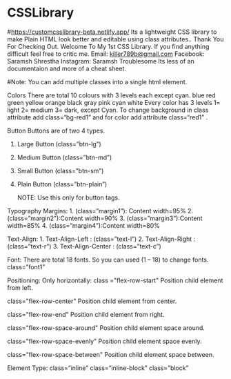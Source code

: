 # CSSLibrary
#https://customcsslibrary-beta.netlify.app/
Its a lightweight CSS library to make Plain HTML look better and editable using class attributes..
Thank You For Checking Out.
Welcome To My 1st CSS Library. If you find anything difficult feel free to critic me.
Email: killer789b@gmail.com 
Facebook: Saramsh Shrestha
Instagram: Saramsh Troublesome 
Its less of an documentaion and more of a cheat sheet.

#Note: You can add multiple classes into a single html element.

Colors
	There are total 10 colours with 3 levels each except cyan.
blue
red
green
yellow
orange
black
gray
pink
cyan
white
	Every color has 3 levels 1= light 2= medium 3= dark, except Cyan.
To change background in class attribute add class=“bg-red1” and for color 
add attribute class=“red1” .

Button
	Buttons are of two 4 types. 
1. Large Button  (class=”btn-lg”)
2. Medium Button (class=”btn-md”)
3. Small Button (class=”btn-sm”)
4. Plain Button (class=”btn-plain”)

	NOTE: Use this only for button tags.

Typography 
Margins: 
	1. (class=”margin1”): Content width=95%
	2. (class=”margin2”):Content width=90%
	3. (class=”margin3”):Content width=85%
	4. (class=”margin4”):Content width=80%

Text-Align: 
	1. Text-Align-Left : (class=”text-l”)
	2. Text-Align-Right : (class=”text-r”)
	3. Text-Align-Center : (class=”text-c”)

Font: 
	There are total 18 fonts. So you can used (1 – 18) to change fonts. 
	class=”font1” 

Positioning:
	Only horizontally:
class ="flex-row-start" 
Position child element from left.

class="flex-row-center"
Position child element from center.

 class="flex-row-end"
Position child element from right.

 class="flex-row-space-around"
Position child element space around.

 class="flex-row-space-evenly"
Position child element space evenly.

 class="flex-row-space-between"
Position child element space between.

Element Type:
  class=”inline”
  class=”inline-block”
  class=”block”

